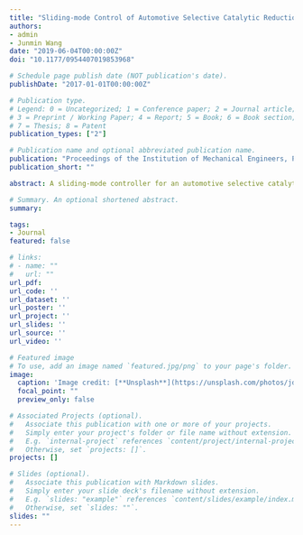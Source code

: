 ```yaml
---
title: "Sliding-mode Control of Automotive Selective Catalytic Reduction Systems with State Estimation"
authors:
- admin
- Junmin Wang
date: "2019-06-04T00:00:00Z"
doi: "10.1177/0954407019853968"

# Schedule page publish date (NOT publication's date).
publishDate: "2017-01-01T00:00:00Z"

# Publication type.
# Legend: 0 = Uncategorized; 1 = Conference paper; 2 = Journal article;
# 3 = Preprint / Working Paper; 4 = Report; 5 = Book; 6 = Book section;
# 7 = Thesis; 8 = Patent
publication_types: ["2"]

# Publication name and optional abbreviated publication name.
publication: "Proceedings of the Institution of Mechanical Engineers, Part D: Journal of Automobile Engineering"
publication_short: ""

abstract: A sliding-mode controller for an automotive selective catalytic reduction system is designed to drive its ammonia surface coverage ratio to the target level. The proposed controller only requires NOx, temperature and air flow sensor measurement installed on most mass production vehicles. Selective catalytic reduction systems have been widely equipped on diesel-powered ground vehicles to remove excessive NOx emissions. The tradeoff between NOx removal efficiency and ammonia slip poses a control challenge on regulating the ammonia surface coverage ratio to a proper level in the presence of disturbance. In this study, a sliding-mode controller is designed with explicit consideration of measurement noise and actuator saturation. The finite time convergence of tracking error is proved by a Lyapunov approach. For implementation purpose, an observer of ammonia surface coverage ratio and ammonia slip is also designed to provide states feedback and fault diagnostic information. The closed-loop controller performance is evaluated under an urban driving scenario based on an experimentally validated model. Results demonstrate the robust tracking performance and estimation accuracy against bounded uncertainties. The overall NOx efficiency is maintained with an acceptable ammonia slip level during the transient test cycle FTP75.

# Summary. An optional shortened abstract.
summary:

tags:
- Journal
featured: false

# links:
# - name: ""
#   url: ""
url_pdf:
url_code: ''
url_dataset: ''
url_poster: ''
url_project: ''
url_slides: ''
url_source: ''
url_video: ''

# Featured image
# To use, add an image named `featured.jpg/png` to your page's folder.
image:
  caption: 'Image credit: [**Unsplash**](https://unsplash.com/photos/jdD8gXaTZsc)'
  focal_point: ""
  preview_only: false

# Associated Projects (optional).
#   Associate this publication with one or more of your projects.
#   Simply enter your project's folder or file name without extension.
#   E.g. `internal-project` references `content/project/internal-project/index.md`.
#   Otherwise, set `projects: []`.
projects: []

# Slides (optional).
#   Associate this publication with Markdown slides.
#   Simply enter your slide deck's filename without extension.
#   E.g. `slides: "example"` references `content/slides/example/index.md`.
#   Otherwise, set `slides: ""`.
slides: ""
---
```

